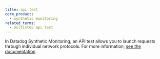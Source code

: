```yaml
---
title: api test
core_product:
  - synthetic monitoring
related_terms:
  - multistep api test
---
```

In Datadog Synthetic Monitoring, an API test allows you to launch requests through individual network protocols. For more information, <a href="/synthetics/api_tests/">see the documentation</a>.